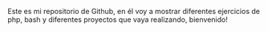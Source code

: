 Este es mi repositorio de Github, en él voy a mostrar diferentes ejercicios de php, bash y diferentes proyectos que vaya realizando, bienvenido!

